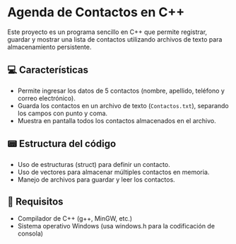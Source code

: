 # Agenda de Contactos en C++

Este proyecto es un programa sencillo en C++ que permite registrar, guardar y mostrar una lista de contactos utilizando archivos de texto para almacenamiento persistente.

## 💻 Características

- Permite ingresar los datos de 5 contactos (nombre, apellido, teléfono y correo electrónico).
- Guarda los contactos en un archivo de texto (`Contactos.txt`), separando los campos con punto y coma.
- Muestra en pantalla todos los contactos almacenados en el archivo.

## 📟 Estructura del código
- Uso de estructuras (struct) para definir un contacto.
- Uso de vectores para almacenar múltiples contactos en memoria.
- Manejo de archivos para guardar y leer los contactos.
  
## 📝 Requisitos
- Compilador de C++ (g++, MinGW, etc.)
- Sistema operativo Windows (usa windows.h para la codificación de consola)

